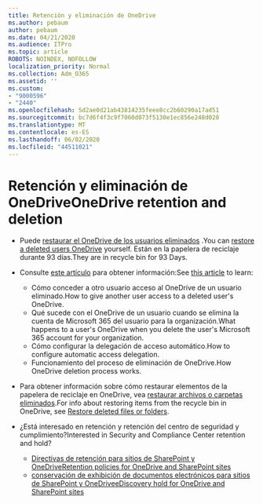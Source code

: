 ```yaml
---
title: Retención y eliminación de OneDrive
ms.author: pebaum
author: pebaum
ms.date: 04/21/2020
ms.audience: ITPro
ms.topic: article
ROBOTS: NOINDEX, NOFOLLOW
localization_priority: Normal
ms.collection: Adm_O365
ms.assetid: ''
ms.custom:
- "9000596"
- "2440"
ms.openlocfilehash: 5d2ae0d21ab43814235feee8cc2b60290a17ad51
ms.sourcegitcommit: bc7d6f4f3c9f7060d073f5130e1ec856e248d020
ms.translationtype: MT
ms.contentlocale: es-ES
ms.lasthandoff: 06/02/2020
ms.locfileid: "44511021"
---
```

# <a name="onedrive-retention-and-deletion"></a><span data-ttu-id="d7ef5-102">Retención y eliminación de OneDrive</span><span class="sxs-lookup"><span data-stu-id="d7ef5-102">OneDrive retention and deletion</span></span>

- <span data-ttu-id="d7ef5-103">Puede [restaurar el OneDrive de los usuarios eliminados](https://docs.microsoft.com/onedrive/restore-deleted-onedrive) .</span><span class="sxs-lookup"><span data-stu-id="d7ef5-103">You can [restore a deleted users OneDrive](https://docs.microsoft.com/onedrive/restore-deleted-onedrive) yourself.</span></span> <span data-ttu-id="d7ef5-104">Están en la papelera de reciclaje durante 93 días.</span><span class="sxs-lookup"><span data-stu-id="d7ef5-104">They are in recycle bin for 93 Days.</span></span>

- <span data-ttu-id="d7ef5-105">Consulte [este artículo](https://docs.microsoft.com/onedrive/retention-and-deletion) para obtener información:</span><span class="sxs-lookup"><span data-stu-id="d7ef5-105">See [this article](https://docs.microsoft.com/onedrive/retention-and-deletion) to learn:</span></span>
    - <span data-ttu-id="d7ef5-106">Cómo conceder a otro usuario acceso al OneDrive de un usuario eliminado.</span><span class="sxs-lookup"><span data-stu-id="d7ef5-106">How to give another user access to a deleted user's OneDrive.</span></span>
    - <span data-ttu-id="d7ef5-107">Qué sucede con el OneDrive de un usuario cuando se elimina la cuenta de Microsoft 365 del usuario para la organización.</span><span class="sxs-lookup"><span data-stu-id="d7ef5-107">What happens to a user's OneDrive when you delete the user's Microsoft 365 account for your organization.</span></span>
    - <span data-ttu-id="d7ef5-108">Cómo configurar la delegación de acceso automático.</span><span class="sxs-lookup"><span data-stu-id="d7ef5-108">How to configure automatic access delegation.</span></span>
    - <span data-ttu-id="d7ef5-109">Funcionamiento del proceso de eliminación de OneDrive.</span><span class="sxs-lookup"><span data-stu-id="d7ef5-109">How OneDrive deletion process works.</span></span>

- <span data-ttu-id="d7ef5-110">Para obtener información sobre cómo restaurar elementos de la papelera de reciclaje en OneDrive, vea [restaurar archivos o carpetas eliminados](https://support.office.com/article/949ada80-0026-4db3-a953-c99083e6a84f).</span><span class="sxs-lookup"><span data-stu-id="d7ef5-110">For info about restoring items from the recycle bin in OneDrive, see [Restore deleted files or folders](https://support.office.com/article/949ada80-0026-4db3-a953-c99083e6a84f).</span></span>

- <span data-ttu-id="d7ef5-111">¿Está interesado en retención y retención del centro de seguridad y cumplimiento?</span><span class="sxs-lookup"><span data-stu-id="d7ef5-111">Interested in Security and Compliance Center retention and hold?</span></span>
    - [<span data-ttu-id="d7ef5-112">Directivas de retención para sitios de SharePoint y OneDrive</span><span class="sxs-lookup"><span data-stu-id="d7ef5-112">Retention policies for OneDrive and SharePoint sites</span></span>](https://docs.microsoft.com/microsoft-365/compliance/retention-policies)
    - [<span data-ttu-id="d7ef5-113">conservación de exhibición de documentos electrónicos para sitios de SharePoint y OneDrive</span><span class="sxs-lookup"><span data-stu-id="d7ef5-113">eDiscovery hold for OneDrive and SharePoint sites</span></span>](https://docs.microsoft.com/office365/securitycompliance/ediscovery-cases#step-4-place-content-locations-on-hold)
